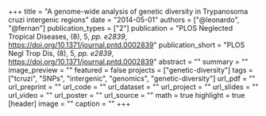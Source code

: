 +++
title = "A genome-wide analysis of genetic diversity in Trypanosoma cruzi intergenic regions"
date = "2014-05-01"
authors = ["@leonardo", "@fernan"]
publication_types = ["2"]
publication = "PLOS Neglected Tropical Diseases, (8), 5, _pp. e2839_, https://doi.org/10.1371/journal.pntd.0002839"
publication_short = "PLOS Negl Trop Dis, (8), 5, _pp. e2839_, https://doi.org/10.1371/journal.pntd.0002839"
abstract = ""
summary = ""
image_preview = ""
featured = false
projects = ["genetic-diversity"]
tags = ["tcruzi", "SNPs", "intergenic", "genomics", "genetic-diversity"]
url_pdf = ""
url_preprint = ""
url_code = ""
url_dataset = ""
url_project = ""
url_slides = ""
url_video = ""
url_poster = ""
url_source = ""
math = true
highlight = true
[header]
image = ""
caption = ""
+++
